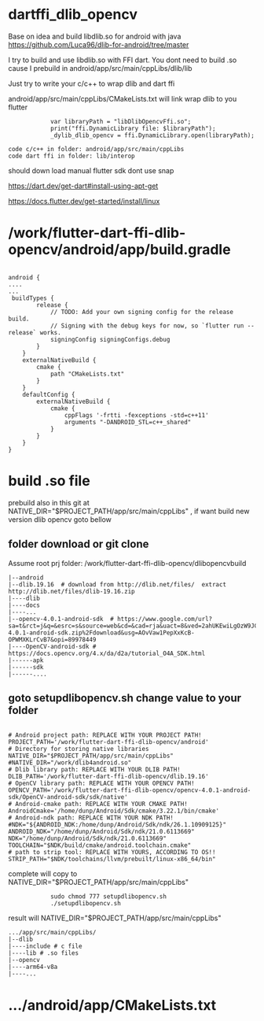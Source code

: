 
# dartffi_dlib_opencv

Base on idea and build libdlib.so for android with java https://github.com/Luca96/dlib-for-android/tree/master

I try to build and use libdlib.so with FFI dart. You dont need to build .so cause I prebuild in android/app/src/main/cppLibs/dlib/lib

Just try to write your c/c++ to wrap dlib and dart ffi

android/app/src/main/cppLibs/CMakeLists.txt will link wrap dlib to you flutter 
                
                var libraryPath = "libDlibOpencvFfi.so";
                print("ffi.DynamicLibrary file: $libraryPath");
                _dylib_dlib_opencv = ffi.DynamicLibrary.open(libraryPath);

```
code c/c++ in folder: android/app/src/main/cppLibs
code dart ffi in folder: lib/interop 
```

should down load manual flutter sdk dont use snap

https://dart.dev/get-dart#install-using-apt-get

https://docs.flutter.dev/get-started/install/linux

# /work/flutter-dart-ffi-dlib-opencv/android/app/build.gradle
```

android {
....
...
 buildTypes {
        release {
            // TODO: Add your own signing config for the release build.
            // Signing with the debug keys for now, so `flutter run --release` works.
            signingConfig signingConfigs.debug
        }
    }
    externalNativeBuild {
        cmake {
            path "CMakeLists.txt"
        }
    }
    defaultConfig {
        externalNativeBuild {
            cmake {
                cppFlags '-frtti -fexceptions -std=c++11'
                arguments "-DANDROID_STL=c++_shared"
            }
        }
    }
}
```

# build .so file

prebuild also in this git at NATIVE_DIR="$PROJECT_PATH/app/src/main/cppLibs" , if want build new version dlib opencv goto bellow

## folder download or git clone
Assume root prj folder: /work/flutter-dart-ffi-dlib-opencv/dlibopencvbuild
```
|--android
|--dlib.19.16  # download from http://dlib.net/files/  extract http://dlib.net/files/dlib-19.16.zip
|----dlib
|----docs
|----...
|--opencv-4.0.1-android-sdk  # https://www.google.com/url?sa=t&rct=j&q=&esrc=s&source=web&cd=&cad=rja&uact=8&ved=2ahUKEwiLgOzW9JCCAxWAh1YBHcaDDjIQFnoECBUQAQ&url=https%3A%2F%2Fsourceforge.net%2Fprojects%2Fopencvlibrary%2Ffiles%2F4.0.1%2Fopencv-4.0.1-android-sdk.zip%2Fdownload&usg=AOvVaw1PepXxKcB-OPWMXKLrCvB7&opi=89978449
|----OpenCV-android-sdk # https://docs.opencv.org/4.x/da/d2a/tutorial_O4A_SDK.html
|------apk
|------sdk
|------....
```
## goto setupdlibopencv.sh change value to your folder


```

# Android project path: REPLACE WITH YOUR PROJECT PATH!
PROJECT_PATH='/work/flutter-dart-ffi-dlib-opencv/android'
# Directory for storing native libraries
NATIVE_DIR="$PROJECT_PATH/app/src/main/cppLibs"
#NATIVE_DIR="/work/dlib4android.so"
# Dlib library path: REPLACE WITH YOUR DLIB PATH!
DLIB_PATH='/work/flutter-dart-ffi-dlib-opencv/dlib.19.16'
# OpenCV library path: REPLACE WITH YOUR OPENCV PATH!
OPENCV_PATH='/work/flutter-dart-ffi-dlib-opencv/opencv-4.0.1-android-sdk/OpenCV-android-sdk/sdk/native'
# Android-cmake path: REPLACE WITH YOUR CMAKE PATH!
AndroidCmake='/home/dunp/Android/Sdk/cmake/3.22.1/bin/cmake'
# Android-ndk path: REPLACE WITH YOUR NDK PATH!
#NDK="${ANDROID_NDK:/home/dunp/Android/Sdk/ndk/26.1.10909125}"
ANDROID_NDK="/home/dunp/Android/Sdk/ndk/21.0.6113669"
NDK="/home/dunp/Android/Sdk/ndk/21.0.6113669"
TOOLCHAIN="$NDK/build/cmake/android.toolchain.cmake"
# path to strip tool: REPLACE WITH YOURS, ACCORDING TO OS!!
STRIP_PATH="$NDK/toolchains/llvm/prebuilt/linux-x86_64/bin"

```

complete will copy to NATIVE_DIR="$PROJECT_PATH/app/src/main/cppLibs"

                sudo chmod 777 setupdlibopencv.sh 
                ./setupdlibopencv.sh

result will NATIVE_DIR="$PROJECT_PATH/app/src/main/cppLibs"

```
.../app/src/main/cppLibs/
|--dlib
|----include # c file
|----lib # .so files
|--opencv
|----arm64-v8a
|----...

```

# .../android/app/CMakeLists.txt